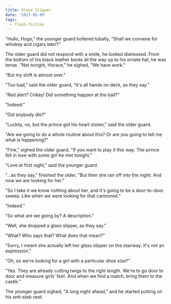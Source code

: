 ```yaml
---
title: Glass Slipper
date: '2017-05-09'
tags:
  - flash-fiction
---
```


"Hullo, Hugo," the younger guard hollered tubally, "Shall we convene for whiskey
and cigars later?"

<!-- truncate -->

The older guard did not respond with a smile, he looked distressed. From the
bottom of his black leather boots all the way up to his ornate hat, he was
tense. "Not tonight, Horace," he sighed, "We have work."

"But my shift is almost over."

"Too bad," said the older guard, "It's all hands on deck, as they say."

"Red alert? Crikey! Did something happen at the ball?"

"Indeed."

"Did anybody die?"

"Luckily, no, but the prince got his heart stolen," said the older guard.

"Are we going to do a whole routine about this? Or are you going to tell me what
is happening?"

"Fine," sighed the older guard, "If you want to play it this way. The prince
fell in love with some girl he met tonight."

"Love at first sight," said the younger guard.

"...as they say," finished the older, "But then she ran off into the night. And
now we are looking for her."

"So I take it we know nothing about her, and it's going to be a door-to-door
sweep. Like when we were looking for that cartoonist."

"Indeed."

"So what are we going by? A description."

"Well, she dropped a glass slipper, as they say."

"What? Who says that? What does that mean?"

"Sorry, I meant she actually left her glass slipper on the stairway. It's not an
expression."

"Oh, so we're looking for a girl with a particular shoe size?"

"Yes. They are already cutting twigs to the right length. We're to go door to
door and measure girls' feet. And when we find a match, bring them to the
castle."

The younger guard sighed, "A long night ahead," and he started putting on his
anti-stab vest.

